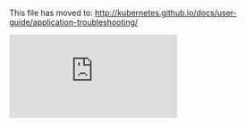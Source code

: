 <!-- BEGIN MUNGE: UNVERSIONED_WARNING -->


<!-- END MUNGE: UNVERSIONED_WARNING -->

This file has moved to: http://kubernetes.github.io/docs/user-guide/application-troubleshooting/




<!-- BEGIN MUNGE: IS_VERSIONED -->
<!-- TAG IS_VERSIONED -->
<!-- END MUNGE: IS_VERSIONED -->


<!-- BEGIN MUNGE: GENERATED_ANALYTICS -->
[![Analytics](https://kubernetes-site.appspot.com/UA-36037335-10/GitHub/docs/user-guide/application-troubleshooting.md?pixel)]()
<!-- END MUNGE: GENERATED_ANALYTICS -->

